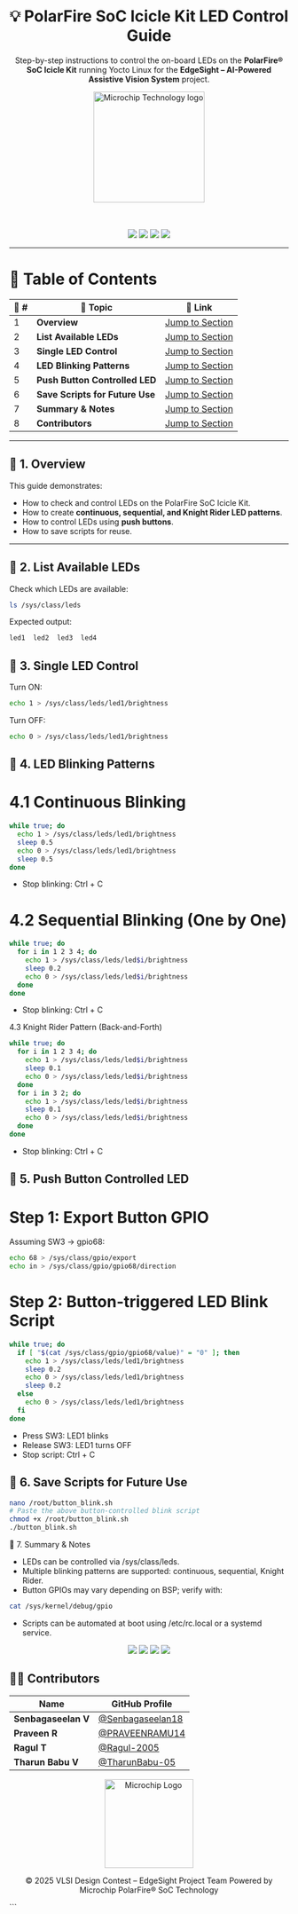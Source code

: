 <div align="center">

  <h1>💡 PolarFire SoC Icicle Kit LED Control Guide</h1>
  
  <p>
    Step-by-step instructions to control the on-board LEDs on the  
    <b>PolarFire® SoC Icicle Kit</b> running Yocto Linux for the  
    <b>EdgeSight – AI-Powered Assistive Vision System</b> project.
  </p>

  <a href="https://www.microchip.com/" target="_blank">
  <img src="./Images/mic.png" width="200" alt="Microchip Technology logo">
  </a>

  <br><br>
  <img src="https://img.shields.io/badge/Microchip-PolarFire®_SoC-red?style=for-the-badge" />
  <img src="https://img.shields.io/badge/Linux-Yocto_BSP-blue?style=for-the-badge" />
  <img src="https://img.shields.io/badge/Platform-EdgeSight_Project-darkgreen?style=for-the-badge" />
  <img src="https://img.shields.io/badge/Feature-LED_Control-yellow?style=for-the-badge" />
</div>

---

# 📘 Table of Contents

| 🔢 # | 📂 Topic | 🔗 Link |
|------|----------|---------|
| 1 | **Overview** | [Jump to Section](#-1-overview) |
| 2 | **List Available LEDs** | [Jump to Section](#-2-list-available-leds) |
| 3 | **Single LED Control** | [Jump to Section](#-3-single-led-control) |
| 4 | **LED Blinking Patterns** | [Jump to Section](#-4-led-blinking-patterns) |
| 5 | **Push Button Controlled LED** | [Jump to Section](#-5-push-button-controlled-led) |
| 6 | **Save Scripts for Future Use** | [Jump to Section](#-6-save-scripts-for-future-use) |
| 7 | **Summary & Notes** | [Jump to Section](#-7-summary--notes) |
| 8 | **Contributors** | [Jump to Section](#-8-contributors) |

---

## 🧩 1. Overview

This guide demonstrates:

- How to check and control LEDs on the PolarFire SoC Icicle Kit.  
- How to create **continuous, sequential, and Knight Rider LED patterns**.  
- How to control LEDs using **push buttons**.  
- How to save scripts for reuse.

---

## 🧩 2. List Available LEDs

Check which LEDs are available:

```bash
ls /sys/class/leds
```

Expected output:

```bash
led1  led2  led3  led4
```

## 🧩 3. Single LED Control

Turn ON:
```bash
echo 1 > /sys/class/leds/led1/brightness
```

Turn OFF:
```bash
echo 0 > /sys/class/leds/led1/brightness
```

## 🧩 4. LED Blinking Patterns
# 4.1 Continuous Blinking
```bash
while true; do
  echo 1 > /sys/class/leds/led1/brightness
  sleep 0.5
  echo 0 > /sys/class/leds/led1/brightness
  sleep 0.5
done
```
- Stop blinking: Ctrl + C

# 4.2 Sequential Blinking (One by One)
```bash
while true; do
  for i in 1 2 3 4; do
    echo 1 > /sys/class/leds/led$i/brightness
    sleep 0.2
    echo 0 > /sys/class/leds/led$i/brightness
  done
done
```
- Stop blinking: Ctrl + C


4.3 Knight Rider Pattern (Back-and-Forth)
```bash
while true; do
  for i in 1 2 3 4; do
    echo 1 > /sys/class/leds/led$i/brightness
    sleep 0.1
    echo 0 > /sys/class/leds/led$i/brightness
  done
  for i in 3 2; do
    echo 1 > /sys/class/leds/led$i/brightness
    sleep 0.1
    echo 0 > /sys/class/leds/led$i/brightness
  done
done
```
- Stop blinking: Ctrl + C


## 🧩 5. Push Button Controlled LED

# Step 1: Export Button GPIO
Assuming SW3 → gpio68:
```bash
echo 68 > /sys/class/gpio/export
echo in > /sys/class/gpio/gpio68/direction
```
# Step 2: Button-triggered LED Blink Script
```bash
while true; do
  if [ "$(cat /sys/class/gpio/gpio68/value)" = "0" ]; then
    echo 1 > /sys/class/leds/led1/brightness
    sleep 0.2
    echo 0 > /sys/class/leds/led1/brightness
    sleep 0.2
  else
    echo 0 > /sys/class/leds/led1/brightness
  fi
done
```
- Press SW3: LED1 blinks
- Release SW3: LED1 turns OFF
- Stop script: Ctrl + C

## 🧩 6. Save Scripts for Future Use
```bash
nano /root/button_blink.sh
# Paste the above button-controlled blink script
chmod +x /root/button_blink.sh
./button_blink.sh
```

🧩 7. Summary & Notes

- LEDs can be controlled via /sys/class/leds.
- Multiple blinking patterns are supported: continuous, sequential, Knight Rider.
- Button GPIOs may vary depending on BSP; verify with:

```bash
cat /sys/kernel/debug/gpio
```
- Scripts can be automated at boot using /etc/rc.local or a systemd service.

<div align="center"> <img src="https://img.shields.io/badge/LED_Control_Status-Completed-success?style=for-the-badge" /> <img src="https://img.shields.io/badge/Board-PolarFire®_SoC_Icicle_Kit-red?style=for-the-badge" /> <img src="https://img.shields.io/badge/Platform-EdgeSight_AI_Assistive_Device-green?style=for-the-badge" /> <img src="https://img.shields.io/badge/Feature-LED_Control-yellow?style=for-the-badge" /> </div>

## 👩‍💻 Contributors

| Name | GitHub Profile |
|------|----------------|
| **Senbagaseelan V** | [@Senbagaseelan18](https://github.com/Senbagaseelan18) |
| **Praveen R** | [@PRAVEENRAMU14](https://github.com/PRAVEENRAMU14) |
| **Ragul T** | [@Ragul-2005](https://github.com/Ragul-2005) |
| **Tharun Babu V** | [@TharunBabu-05](https://github.com/TharunBabu-05) |

<div align="center"> <img src="https://upload.wikimedia.org/wikipedia/commons/9/99/Microchip_logo.svg" width="160" alt="Microchip Logo" />

© 2025 VLSI Design Contest – EdgeSight Project Team
Powered by Microchip PolarFire® SoC Technology

</div> ```


